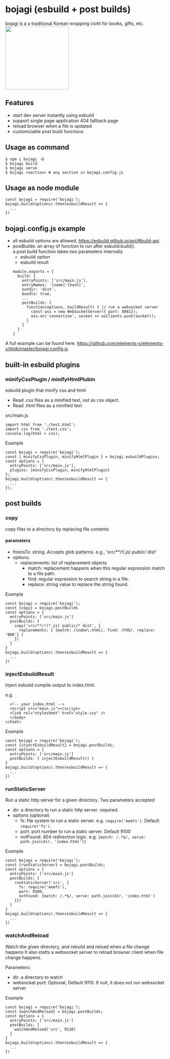 # bojagi (esbuild + post builds)
bojagi is a a traditional Korean wrapping cloth for books, gifts, etc.  
<img src="https://user-images.githubusercontent.com/1437734/137397396-907b5436-7489-4a6f-8e5a-25b111397258.png" width=200 />

## Features
* start dev server instantly using esbuild
* support single page application 404 fallback page
* reload browser when a file is updated
* customizable post build functions

## Usage as command
```
$ npm i bojagi -D
$ bojagi build
$ bojagi serve
$ bojagi <section> # any section in bojagi.config.js
```

## Usage as node module
```
const bojagi = require('bojagi');
bojagi.build(options).then(esbuildResult => {
  ...
})
```

## bojagi.config.js example
* all esbuild options are allowed, https://esbuild.github.io/api/#build-api.
* postBuilds: an array of function to run after esbuild.build().  
  a post build function takes two parameters internally
    * esbuild option 
    * esbuild result
  ```
  module.exports = {
    build: {
      entryPoints: ['src/main.js'],
      entryNames: '[name]-[hash]',
      outdir: 'dist',
      bundle: true,
      ...
      postBuilds: [ 
        function(options, buildResult) { // run a websocket server
          const wss = new WebSocketServer({ port: 8081});
          wss.on('connection', socket => wsClients.push(socket));
        }
      ]
    }
  }
  ```
A full example can be found here.
https://github.com/elements-x/elements-x/blob/master/bojagi.config.js

## built-in esbuild plugins

### minifyCssPlugin / minifyHtmlPlubin
esbuild plugin that minify css and html
 * Read .css files as a minified text, not as css object.
 * Read .html files as a minified text

src/main.js
```
import html from './test.html';
import css from './test.css';
console.log(html + css);
```

Example
```
const bojagi = require('bojagi');
const { minifyCssPlugin, minifyHtmlPlugin } = bojagi.esbuildPlugins;
const options = {
  entryPoints: ['src/main.js'],
  plugins: [minifyCssPlugin, minifyHtmlPlugin]
};
bojagi.build(options).then(esbuildResult => {
  ...
});
```

## post builds

### copy
copy files to a directory by replacing file contents
#### parameters
* fromsTo: string. Accepts glob patterns. e.g., 'src/**/!(*.js) public/* dist'
* options:
  * replacements: list of replacement objects
    * match: replacement happens when this regular expression match to a file path.
    * find: regular expression to search string in a file.
    * replace: string value to replace the string found.

Example
```
const bojagi = require('bojagi');
const {copy} = bojagi.postBuilds
const options = { 
  entryPoints: ['src/main.js']
  postBuilds: [
    copy('src/**/!(*.js) public/* dist', {
      replacements: [ {match: /index\.html/, find: /FOO/, replace: 'BAR'} ]
    })
  ]
}
bojagi.build(options).then(esbuildResult => {
  ...
})
```

### injectEsbuildResult
Inject esbuild compile output to index.html.

e.g. 
```
  <!-- your index.html -->
  <script src="main.js"></script>
  <link rel="stylesheet" href="style.css" />
  </body>
</html>
```

Example
```
const bojagi = require('bojagi');
const {injectEsbuildResult} = bojagi.postBuilds;
const options = { 
  entryPoints: ['src/main.js']
  postBuilds: [ injectEsbuildResult() ]
}
bojagi.build(options).then(esbuildResult => {
  ...
})
```

### runStaticServer
Run a static http server for a given directory. Two parameters accepted
* dir: a directory to run a static http server. required.
* options (optional)
  * fs: file system to run a static server. e.g. `require('memfs')`. Default `require('fs')`. 
  * port: port number to run a static server. Default 9100
  * notFound: 404 redirection logic.
    e.g. `{match: /.*$/, serve: path.join(dir, 'index.html')}`

Example
```
const bojagi = require('bojagi');
const {runStaticServer} = bojagi.postBuilds;
const options = { 
  entryPoints: ['src/main.js']
  postBuilds: [
    runStaticServer('src', {
      fs: require('memfs'), 
      port: 9100, 
      notFound: {match: /.*$/, serve: path.join(dir, 'index.html')
    }}) 
  ]
}
bojagi.build(options).then(esbuildResult => {
  ...
})
```

### watchAndReload
Watch the given directory, and rebuild and reload when a file change happens
It also statts a websocket server to reload browser client when file change happens.

Parameters: 
  * dir: a directory to watch
  * websocket port: Optional, Default 9110. If null, it does not run websocket server

Example
```
const bojagi = require('bojagi');
const {watchAndReload} = bojagi.postBuilds;
const options = { 
  entryPoints: ['src/main.js']
  postBuilds: [
    watchAndReload('src', 9110) 
  ]
}
bojagi.build(options).then(esbuildResult => {
  ...
})
```